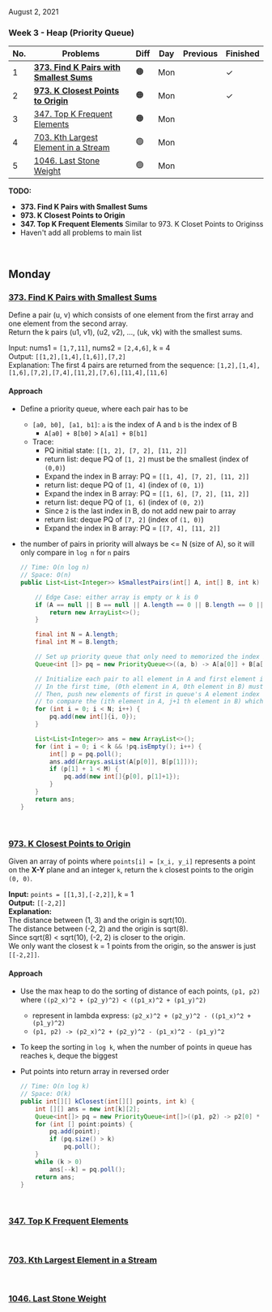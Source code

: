 August 2, 2021

### Week 3 - Heap (Priority Queue)

| No. | Problems                                                                         | Diff | Day | Previous | Finished |
| --- | -------------------------------------------------------------------------------- | ---- | --- | -------- | -------- |
| 1   | [**373. Find K Pairs with Smallest Sums**](#373-Find-K-Pairs-with-Smallest-Sums) | 🟠   | Mon |          | &check;  |
| 2   | [**973. K Closest Points to Origin**](#973-K-Closest-Points-to-Origin)           | 🟠   | Mon |          | &check;  |
| 3   | [347. Top K Frequent Elements](#347-Top-K-Frequent-Elements)                     | 🟠   | Mon |          |          |
| 4   | [703. Kth Largest Element in a Stream](#703-Kth-Largest-Element-in-a-Stream)     | 🟢   | Mon |          |          |
| 5   | [1046. Last Stone Weight](#1046-Last-Stone-Weight)                               | 🟢   | Mon |          |          |

**TODO:**

- **373. Find K Pairs with Smallest Sums**
- **973. K Closest Points to Origin**
- **347. Top K Frequent Elements** Similar to 973. K Closet Points to Originss
- Haven't add all problems to main list

<br>

## Monday

### [373. Find K Pairs with Smallest Sums](https://leetcode.com/problems/find-k-pairs-with-smallest-sums/)

Define a pair (u, v) which consists of one element from the first array and one element from the second array.  
Return the k pairs (u1, v1), (u2, v2), ..., (uk, vk) with the smallest sums.

Input: nums1 = `[1,7,11]`, nums2 = `[2,4,6]`, k = 4  
Output: `[[1,2],[1,4],[1,6]],[7,2]`  
Explanation: The first 4 pairs are returned from the sequence: `[1,2],[1,4],[1,6],[7,2],[7,4],[11,2],[7,6],[11,4],[11,6]`

#### Approach

- Define a priority queue, where each pair has to be

  - `[a0, b0], [a1, b1]`: `a` is the index of A and `b` is the index of B
    - `A[a0] + B[b0]` > `A[a1] + B[b1]`
  - Trace:
    - PQ initial state: `[[1, 2], [7, 2], [11, 2]]`
    - return list: deque PQ of `[1, 2]` must be the smallest (index of `(0,0)`)
    - Expand the index in B array: PQ = `[[1, 4], [7, 2], [11, 2]]`
    - return list: deque PQ of `[1, 4]` (index of `(0, 1)`)
    - Expand the index in B array: PQ = `[[1, 6], [7, 2], [11, 2]]`
    - return list: deque PQ of `[1, 6]` (index of `(0, 2)`)
    - Since `2` is the last index in B, do not add new pair to array
    - return list: deque PQ of `[7, 2]` (index of `(1, 0)`)
    - Expand the index in B array: PQ = `[[7, 4], [11, 2]]`

- the number of pairs in priority will always be <= N (size of A), so it will only compare in `log n` for `n` pairs

  ```java
  // Time: O(n log n)
  // Space: O(n)
  public List<List<Integer>> kSmallestPairs(int[] A, int[] B, int k) {

      // Edge Case: either array is empty or k is 0
      if (A == null || B == null || A.length == 0 || B.length == 0 || k <= 0) {
          return new ArrayList<>();
      }

      final int N = A.length;
      final int M = B.length;

      // Set up priority queue that only need to memorized the index in array A and B
      Queue<int []> pq = new PriorityQueue<>((a, b) -> A[a[0]] + B[a[1]] - A[b[0]] - B[b[1]]);

      // Initialize each pair to all element in A and first element in B
      // In the first time, (0th element in A, 0th element in B) must be the smallest pair
      // Then, push new elements of first in queue's A element index and B element index +1
      // to compare the (ith element in A, j+1 th element in B) which will always deque the sub-optimal pair
      for (int i = 0; i < N; i++) {
          pq.add(new int[]{i, 0});
      }

      List<List<Integer>> ans = new ArrayList<>();
      for (int i = 0; i < k && !pq.isEmpty(); i++) {
          int[] p = pq.poll();
          ans.add(Arrays.asList(A[p[0]], B[p[1]]));
          if (p[1] + 1 < M) {
              pq.add(new int[]{p[0], p[1]+1});
          }
      }
      return ans;
  }
  ```

<br>

### [973. K Closest Points to Origin](https://leetcode.com/problems/k-closest-points-to-origin/)

Given an array of points where `points[i] = [x_i, y_i]` represents a point on the **X-Y** plane and an integer `k`, return the `k` closest points to the origin `(0, 0)`.

**Input:** `points = [[1,3],[-2,2]]`, k = 1  
**Output:** `[[-2,2]]`  
**Explanation:**  
The distance between (1, 3) and the origin is sqrt(10).  
The distance between (-2, 2) and the origin is sqrt(8).  
Since sqrt(8) < sqrt(10), (-2, 2) is closer to the origin.  
We only want the closest k = 1 points from the origin, so the answer is just `[[-2,2]]`.

#### Approach

- Use the max heap to do the sorting of distance of each points, `(p1, p2)` where `((p2_x)^2 + (p2_y)^2) < ((p1_x)^2 + (p1_y)^2)`

  - represent in lambda express: `(p2_x)^2 + (p2_y)^2 - ((p1_x)^2 + (p1_y)^2)`
  - `(p1, p2) -> (p2_x)^2 + (p2_y)^2 - (p1_x)^2 - (p1_y)^2`

- To keep the sorting in `log k`, when the number of points in queue has reaches `k`, deque the biggest
- Put points into return array in reversed order

  ```java
  // Time: O(n log k)
  // Space: O(k)
  public int[][] kClosest(int[][] points, int k) {
      int [][] ans = new int[k][2];
      Queue<int[]> pq = new PriorityQueue<int[]>((p1, p2) -> p2[0] * p2[0] + p2[1] * p2[1] - p1[0] * p1[0] - p1[1] * p1[1]);
      for (int [] point:points) {
          pq.add(point);
          if (pq.size() > k)
              pq.poll();
      }
      while (k > 0)
          ans[--k] = pq.poll();
      return ans;
  }
  ```

<br>

### [347. Top K Frequent Elements](https://leetcode.com/problems/top-k-frequent-elements/)

<br>

### [703. Kth Largest Element in a Stream](https://leetcode.com/problems/kth-largest-element-in-a-stream/)

<br>

### [1046. Last Stone Weight](https://leetcode.com/problems/last-stone-weight/)

<br>
